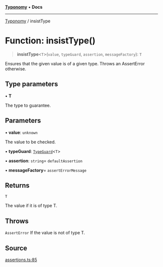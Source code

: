 [**Typonomy**](../README.md) • **Docs**

***

[Typonomy](../globals.md) / insistType

# Function: insistType()

> **insistType**\<`T`\>(`value`, `typeGuard`, `assertion`, `messageFactory`): `T`

Ensures that the given value is of a given type.
Throws an AssertError otherwise.

## Type parameters

• **T**

The type to guarantee.

## Parameters

• **value**: `unknown`

The value to be checked.

• **typeGuard**: [`TypeGuard`](../type-aliases/TypeGuard.md)\<`T`\>

• **assertion**: `string`= `defaultAssertion`

• **messageFactory**= `assertErrorMessage`

## Returns

`T`

The value if it is of type T.

## Throws

`AssertError` If the value is not of type T.

## Source

[assertions.ts:85](https://github.com/softcraft-development/typonomy/blob/bcea019d216cf7f686cf96fe07d66281dfcae070/src/assertions.ts#L85)
